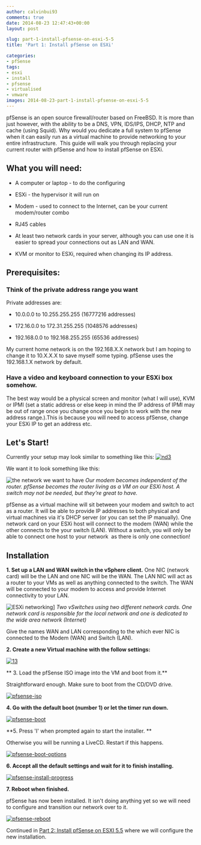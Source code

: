 ```yaml
---
author: calvinbui93
comments: true
date: 2014-08-23 12:47:43+00:00
layout: post

slug: part-1-install-pfsense-on-esxi-5-5
title: 'Part 1: Install pfSense on ESXi'

categories:
- pfSense
tags:
- esxi
- install
- pfsense
- virtualised
- vmware
images: 2014-08-23-part-1-install-pfsense-on-esxi-5-5
---
```


pfSense is an open source firewall/router based on FreeBSD. It is more than just however, with the ability to be a DNS, VPN, IDS/IPS, DHCP, NTP and cache (using Squid). Why would you dedicate a full system to pfSense when it can easily run as a virtual machine to provide networking to your entire infrastructure.  This guide will walk you through replacing your current router with pfSense and how to install pfSense on ESXi.

<!-- more -->


## What you will need:






  * A computer or laptop - to do the configuring


  * ESXi - the hypervisor it will run on


  * Modem - used to connect to the Internet, can be your current modem/router combo


  * RJ45 cables


  * At least two network cards in your server, although you can use one it is easier to spread your connections out as LAN and WAN.


  * KVM or monitor to ESXi, required when changing its IP address.




## Prerequisites:




### Think of the private address range you want


Private addresses are:




  * 10.0.0.0 to 10.255.255.255 (16777216 addresses)


  * 172.16.0.0 to 172.31.255.255 (1048576 addresses)


  * 192.168.0.0 to 192.168.255.255 (65536 addresses)


My current home network is on the 192.168.X.X network but I am hoping to change it to 10.X.X.X to save myself some typing. pfSense uses the 192.168.1.X network by default.


### Have a video and keyboard connection to your ESXi box somehow.


The best way would be a physical screen and monitor (what I will use), KVM or IPMI (set a static address or else keep in mind the IP address of IPMI may be out of range once you change once you begin to work with the new address range.).This is because you will need to access pfSense, change your ESXi IP to get an address etc.


## Let's Start!


Currently your setup may look similar to something like this: [![nd3](/images/2014-08-23-part-1-install-pfsense-on-esxi-5-5/nd3.png)](/images/2014-08-23-part-1-install-pfsense-on-esxi-5-5/nd3.png)

We want it to look something like this:

![the network we want to have](/images/2014-08-23-part-1-install-pfsense-on-esxi-5-5/network-diagram.png) *Our modem becomes independent of the router. pfSense becomes the router living as a VM on our ESXi host. A switch may not be needed, but they're great to have.*

pfSense as a virtual machine will sit between your modem and switch to act as a router. It will be able to provide IP addresses to both physical and virtual machines via it's DHCP server (or you can set the IP manually). One network card on your ESXi host will connect to the modem (WAN) while the other connects to the your switch (LAN). Without a switch, you will only be able to connect one host to your network  as there is only one connection!


## Installation


**1. Set up a LAN and WAN switch in the vSphere client.** One NIC (network card) will be the LAN and one NIC will be the WAN. The LAN NIC will act as a router to your VMs as well as anything connected to the switch. The WAN will be connected to your modem to access and provide Internet connectivity to your LAN.

![ESXi networking](/images/2014-08-23-part-1-install-pfsense-on-esxi-5-5/lanwan.png)] *Two vSwitches using two different network cards. One network card is responsible for the local network and one is dedicated to the wide area network (Internet)*

Give the names WAN and LAN corresponding to the which ever NIC is connected to the Modem (WAN) and Switch (LAN).

**2. Create a new Virtual machine with the follow settings:**

[![13](/images/2014-08-23-part-1-install-pfsense-on-esxi-5-5/13.png)](/images/2014-08-23-part-1-install-pfsense-on-esxi-5-5/13.png)

** 3. Load the pfSense ISO image into the VM and boot from it.**

Straightforward enough. Make sure to boot from the CD/DVD drive.

[![pfsense-iso](/images/2014-08-23-part-1-install-pfsense-on-esxi-5-5/14.png)](/images/2014-08-23-part-1-install-pfsense-on-esxi-5-5/14.png)

**4. Go with the default boot (number 1) or let the timer run down.**

[![pfsense-boot](/images/2014-08-23-part-1-install-pfsense-on-esxi-5-5/141.png)](/images/2014-08-23-part-1-install-pfsense-on-esxi-5-5/141.png)

**5. Press 'I' when prompted again to start the installer. **

Otherwise you will be running a LiveCD. Restart if this happens.

[![pfsense-boot-options](/images/2014-08-23-part-1-install-pfsense-on-esxi-5-5/142.png)](/images/2014-08-23-part-1-install-pfsense-on-esxi-5-5/142.png)

**6. Accept all the default settings and wait for it to finish installing.**

[![pfsense-install-progress](/images/2014-08-23-part-1-install-pfsense-on-esxi-5-5/143.png)](/images/2014-08-23-part-1-install-pfsense-on-esxi-5-5/143.png)

**7. Reboot when finished.**

pfSense has now been installed. It isn't doing anything yet so we will need to configure and transition our network over to it.

[![pfsense-reboot](/images/2014-08-23-part-1-install-pfsense-on-esxi-5-5/144.png)](/images/2014-08-23-part-1-install-pfsense-on-esxi-5-5/144.png)

Continued in [Part 2: Install pfSense on ESXI 5.5](/part-2-install-pfsense-esxi-5-5/) where we will configure the new installation.
